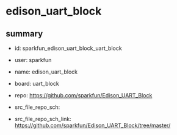 # edison_uart_block
 
## summary 
* id: sparkfun_edison_uart_block_uart_block
* user: sparkfun
* name: edison_uart_block
* board: uart_block
* repo: https://github.com/sparkfun/Edison_UART_Block



* src_file_repo_sch: 
* src_file_repo_sch_link: https://github.com/sparkfun/Edison_UART_Block/tree/master/




